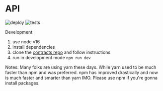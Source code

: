 # API

![deploy](https://github.com/fweb3/api/actions/workflows/deploy.yml/badge.svg)
![tests](https://github.com/fweb3/api/actions/workflows/test.yml/badge.svg)

Development

1. use node v16
2. install dependencies
3. clone the [contracts repo](http://github.com/fweb3/contracts) and follow instructions
4. run in development mode `npm run dev`

Notes:
Many folks are using yarn these days. While yarn used to be much faster than npm and was preferred. npm has improved drastically and now is much faster and smarter than yarn IMO. Please use npm if you're gonna install packages.
